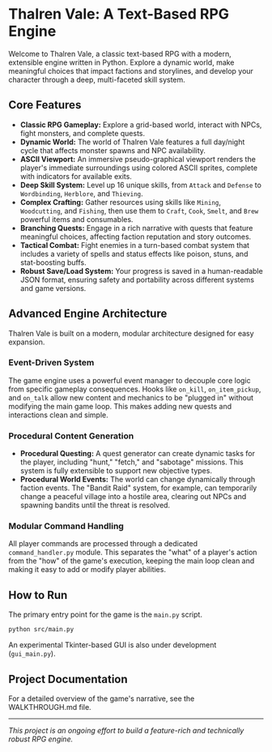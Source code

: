 # Thalren Vale: A Text-Based RPG Engine

Welcome to Thalren Vale, a classic text-based RPG with a modern, extensible engine written in Python. Explore a dynamic world, make meaningful choices that impact factions and storylines, and develop your character through a deep, multi-faceted skill system.

## Core Features

*   **Classic RPG Gameplay:** Explore a grid-based world, interact with NPCs, fight monsters, and complete quests.
*   **Dynamic World:** The world of Thalren Vale features a full day/night cycle that affects monster spawns and NPC availability.
*   **ASCII Viewport:** An immersive pseudo-graphical viewport renders the player's immediate surroundings using colored ASCII sprites, complete with indicators for available exits.
*   **Deep Skill System:** Level up 16 unique skills, from `Attack` and `Defense` to `Wordbinding`, `Herblore`, and `Thieving`.
*   **Complex Crafting:** Gather resources using skills like `Mining`, `Woodcutting`, and `Fishing`, then use them to `Craft`, `Cook`, `Smelt`, and `Brew` powerful items and consumables.
*   **Branching Quests:** Engage in a rich narrative with quests that feature meaningful choices, affecting faction reputation and story outcomes.
*   **Tactical Combat:** Fight enemies in a turn-based combat system that includes a variety of spells and status effects like poison, stuns, and stat-boosting buffs.
*   **Robust Save/Load System:** Your progress is saved in a human-readable JSON format, ensuring safety and portability across different systems and game versions.

## Advanced Engine Architecture

Thalren Vale is built on a modern, modular architecture designed for easy expansion.

### Event-Driven System

The game engine uses a powerful event manager to decouple core logic from specific gameplay consequences. Hooks like `on_kill`, `on_item_pickup`, and `on_talk` allow new content and mechanics to be "plugged in" without modifying the main game loop. This makes adding new quests and interactions clean and simple.

### Procedural Content Generation

*   **Procedural Questing:** A quest generator can create dynamic tasks for the player, including "hunt," "fetch," and "sabotage" missions. This system is fully extensible to support new objective types.
*   **Procedural World Events:** The world can change dynamically through faction events. The "Bandit Raid" system, for example, can temporarily change a peaceful village into a hostile area, clearing out NPCs and spawning bandits until the threat is resolved.

### Modular Command Handling

All player commands are processed through a dedicated `command_handler.py` module. This separates the "what" of a player's action from the "how" of the game's execution, keeping the main loop clean and making it easy to add or modify player abilities.

## How to Run

The primary entry point for the game is the `main.py` script.

```bash
python src/main.py
```

An experimental Tkinter-based GUI is also under development (`gui_main.py`).

## Project Documentation

For a detailed overview of the game's narrative, see the WALKTHROUGH.md file.

---

*This project is an ongoing effort to build a feature-rich and technically robust RPG engine.*